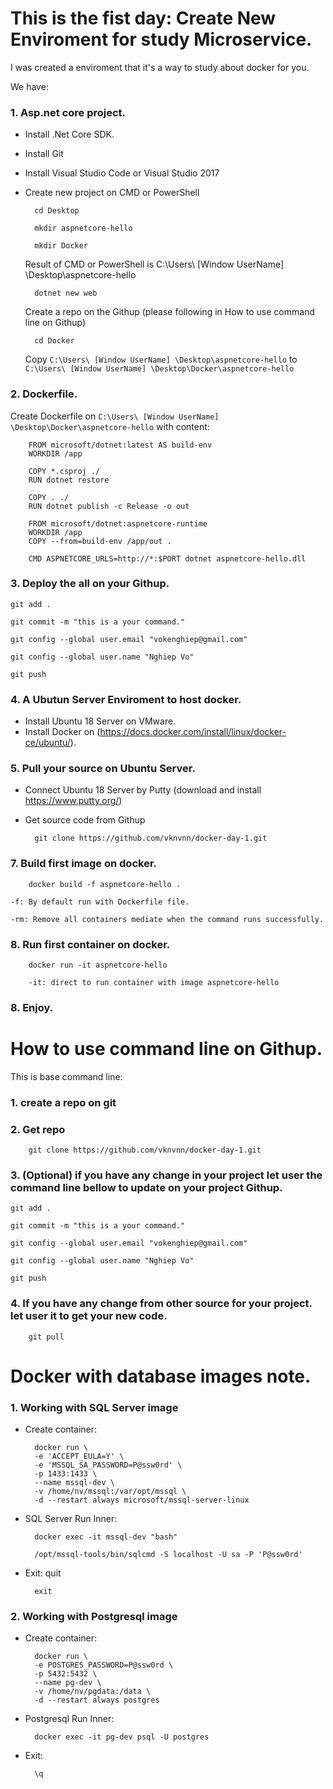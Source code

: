 # This is the fist day: Create New Enviroment for study Microservice.

I was created a enviroment that it's a way to study about docker for you.

We have:
### 1. Asp.net core project.
- Install .Net Core SDK.
- Install Git
- Install Visual Studio Code or Visual Studio 2017
- Create new project on CMD or PowerShell

        cd Desktop

        mkdir aspnetcore-hello

        mkdir Docker

    Result of CMD or PowerShell is C:\Users\ [Window UserName] \Desktop\aspnetcore-hello

        dotnet new web
    
    Create a repo on the Githup (please following in How to use command line on Githup)

        cd Docker
    
    Copy `C:\Users\ [Window UserName] \Desktop\aspnetcore-hello` to `C:\Users\ [Window UserName] \Desktop\Docker\aspnetcore-hello`
### 2. Dockerfile.
Create Dockerfile on `C:\Users\ [Window UserName] \Desktop\Docker\aspnetcore-hello` with content: 

        FROM microsoft/dotnet:latest AS build-env
        WORKDIR /app

        COPY *.csproj ./
        RUN dotnet restore

        COPY . ./
        RUN dotnet publish -c Release -o out

        FROM microsoft/dotnet:aspnetcore-runtime
        WORKDIR /app
        COPY --from=build-env /app/out .

        CMD ASPNETCORE_URLS=http://*:$PORT dotnet aspnetcore-hello.dll

### 3. Deploy the all on your Githup.

    git add .

    git commit -m "this is a your command."
    
    git config --global user.email "vokenghiep@gmail.com"

    git config --global user.name "Nghiep Vo"

    git push

### 4. A Ubutun Server Enviroment to host docker.

- Install Ubuntu 18 Server on VMware.
- Install Docker on (https://docs.docker.com/install/linux/docker-ce/ubuntu/).

### 5. Pull your source on Ubuntu Server.

- Connect Ubuntu 18 Server by Putty (download and install https://www.putty.org/)
- Get source code from Githup 

        git clone https://github.com/vknvnn/docker-day-1.git

### 7. Build first image on docker.

        docker build -f aspnetcore-hello .

    -f: By default run with Dockerfile file.

    -rm: Remove all containers mediate when the command runs successfully.

### 8. Run first container on docker.

        docker run -it aspnetcore-hello

        -it: direct to run container with image aspnetcore-hello

### 8. Enjoy.

# How to use command line on Githup.

This is base command line:

### 1. create a repo on git

### 2. Get repo

        git clone https://github.com/vknvnn/docker-day-1.git

### 3. (Optional) if you have any change in your project let user the command line bellow to update on your project Githup.

    git add .

    git commit -m "this is a your command."
    
    git config --global user.email "vokenghiep@gmail.com"

    git config --global user.name "Nghiep Vo"

    git push

### 4. If you have any change from other source for your project. let user it to get your new code.

		git pull


# Docker with database images note.

### 1. Working with SQL Server image

- Create container:

		docker run \
		-e 'ACCEPT_EULA=Y' \
		-e 'MSSQL_SA_PASSWORD=P@ssw0rd' \
		-p 1433:1433 \
		--name mssql-dev \
		-v /home/nv/mssql:/var/opt/mssql \
		-d --restart always microsoft/mssql-server-linux

- SQL Server Run Inner:

		docker exec -it mssql-dev "bash"
	
		/opt/mssql-tools/bin/sqlcmd -S localhost -U sa -P 'P@ssw0rd'

- Exit:
		quit
	
		exit

### 2. Working with Postgresql image

- Create container:

		docker run \
		-e POSTGRES_PASSWORD=P@ssw0rd \
		-p 5432:5432 \
		--name pg-dev \
		-v /home/nv/pgdata:/data \   
		-d --restart always postgres

- Postgresql Run Inner:

		docker exec -it pg-dev psql -U postgres

- Exit:

		\q